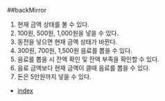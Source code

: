 ##backMirror  
1. 현재 금액 상태를 볼 수 있다.  
1. 100원, 500원, 1,000원을 넣을 수 있다.  
1. 동전을 넣으면 현재 금액 상태가 바뀐다.  
1. 300원, 700원, 1,500원 음료를 뽑을 수 있다.  
1. 음료를 뽑을 시 잔액 확인 및 잔액 부족을 확인할 수 있다.  
1. 음료 금액보다 현재 금액이 클때 음료를 뽑을 수 있다.  
1. 돈은 5만원까지 넣을 수 있다.  

- <a href="http://smilesol85.github.io/vending_machine/vending_machine.html" taget="_blank">index</a>  